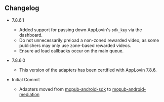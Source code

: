 ## Changelog
  * 7.8.6.1
    * Added support for passing down AppLovin's `sdk_key` via the dashboard.
    * Do not unnecessarily preload a non-zoned rewarded video, as some publishers may only use zone-based rewarded videos.
    * Ensure ad load callbacks occur on the main queue.

  * 7.8.6.0
    * This version of the adapters has been certified with AppLovin 7.8.6.
	
  * Initial Commit
  	* Adapters moved from [mopub-android-sdk](https://github.com/mopub/mopub-android-sdk) to [mopub-android-mediation](https://github.com/mopub/mopub-android-mediation/)